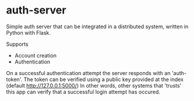 # auth-server
Simple auth server that can be integrated in a distributed system, written in Python with Flask.

Supports
  - Account creation
  - Authentication 
  
 On a successful authentication attempt the server responds with an 'auth-token'.
 The token can be verified using a public key provided at the index (default http://127.0.0.1:5000/)
 In other words, other systems that 'trusts' this app can verify that a successful login attempt has occured.
 
